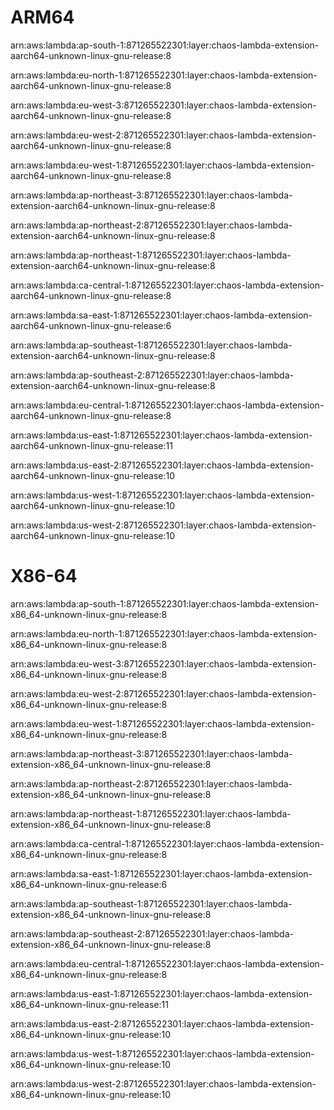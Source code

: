 # ARM64
arn:aws:lambda:ap-south-1:871265522301:layer:chaos-lambda-extension-aarch64-unknown-linux-gnu-release:8

arn:aws:lambda:eu-north-1:871265522301:layer:chaos-lambda-extension-aarch64-unknown-linux-gnu-release:8

arn:aws:lambda:eu-west-3:871265522301:layer:chaos-lambda-extension-aarch64-unknown-linux-gnu-release:8

arn:aws:lambda:eu-west-2:871265522301:layer:chaos-lambda-extension-aarch64-unknown-linux-gnu-release:8

arn:aws:lambda:eu-west-1:871265522301:layer:chaos-lambda-extension-aarch64-unknown-linux-gnu-release:8

arn:aws:lambda:ap-northeast-3:871265522301:layer:chaos-lambda-extension-aarch64-unknown-linux-gnu-release:8

arn:aws:lambda:ap-northeast-2:871265522301:layer:chaos-lambda-extension-aarch64-unknown-linux-gnu-release:8

arn:aws:lambda:ap-northeast-1:871265522301:layer:chaos-lambda-extension-aarch64-unknown-linux-gnu-release:8

arn:aws:lambda:ca-central-1:871265522301:layer:chaos-lambda-extension-aarch64-unknown-linux-gnu-release:8

arn:aws:lambda:sa-east-1:871265522301:layer:chaos-lambda-extension-aarch64-unknown-linux-gnu-release:6

arn:aws:lambda:ap-southeast-1:871265522301:layer:chaos-lambda-extension-aarch64-unknown-linux-gnu-release:8

arn:aws:lambda:ap-southeast-2:871265522301:layer:chaos-lambda-extension-aarch64-unknown-linux-gnu-release:8

arn:aws:lambda:eu-central-1:871265522301:layer:chaos-lambda-extension-aarch64-unknown-linux-gnu-release:8

arn:aws:lambda:us-east-1:871265522301:layer:chaos-lambda-extension-aarch64-unknown-linux-gnu-release:11

arn:aws:lambda:us-east-2:871265522301:layer:chaos-lambda-extension-aarch64-unknown-linux-gnu-release:10

arn:aws:lambda:us-west-1:871265522301:layer:chaos-lambda-extension-aarch64-unknown-linux-gnu-release:10

arn:aws:lambda:us-west-2:871265522301:layer:chaos-lambda-extension-aarch64-unknown-linux-gnu-release:10

# X86-64
arn:aws:lambda:ap-south-1:871265522301:layer:chaos-lambda-extension-x86_64-unknown-linux-gnu-release:8

arn:aws:lambda:eu-north-1:871265522301:layer:chaos-lambda-extension-x86_64-unknown-linux-gnu-release:8

arn:aws:lambda:eu-west-3:871265522301:layer:chaos-lambda-extension-x86_64-unknown-linux-gnu-release:8

arn:aws:lambda:eu-west-2:871265522301:layer:chaos-lambda-extension-x86_64-unknown-linux-gnu-release:8

arn:aws:lambda:eu-west-1:871265522301:layer:chaos-lambda-extension-x86_64-unknown-linux-gnu-release:8

arn:aws:lambda:ap-northeast-3:871265522301:layer:chaos-lambda-extension-x86_64-unknown-linux-gnu-release:8

arn:aws:lambda:ap-northeast-2:871265522301:layer:chaos-lambda-extension-x86_64-unknown-linux-gnu-release:8

arn:aws:lambda:ap-northeast-1:871265522301:layer:chaos-lambda-extension-x86_64-unknown-linux-gnu-release:8

arn:aws:lambda:ca-central-1:871265522301:layer:chaos-lambda-extension-x86_64-unknown-linux-gnu-release:8

arn:aws:lambda:sa-east-1:871265522301:layer:chaos-lambda-extension-x86_64-unknown-linux-gnu-release:6

arn:aws:lambda:ap-southeast-1:871265522301:layer:chaos-lambda-extension-x86_64-unknown-linux-gnu-release:8

arn:aws:lambda:ap-southeast-2:871265522301:layer:chaos-lambda-extension-x86_64-unknown-linux-gnu-release:8

arn:aws:lambda:eu-central-1:871265522301:layer:chaos-lambda-extension-x86_64-unknown-linux-gnu-release:8

arn:aws:lambda:us-east-1:871265522301:layer:chaos-lambda-extension-x86_64-unknown-linux-gnu-release:11

arn:aws:lambda:us-east-2:871265522301:layer:chaos-lambda-extension-x86_64-unknown-linux-gnu-release:10

arn:aws:lambda:us-west-1:871265522301:layer:chaos-lambda-extension-x86_64-unknown-linux-gnu-release:10

arn:aws:lambda:us-west-2:871265522301:layer:chaos-lambda-extension-x86_64-unknown-linux-gnu-release:10

